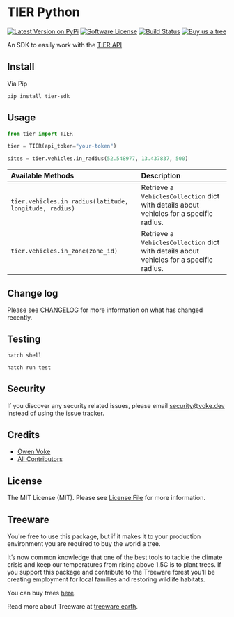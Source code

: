 # TIER Python

[![Latest Version on PyPi][ico-version]][link-pypi]
[![Software License][ico-license]](LICENSE.md)
[![Build Status][ico-github-actions]][link-github-actions]
[![Buy us a tree][ico-treeware-gifting]][link-treeware-gifting]

An SDK to easily work with the [TIER API](https://api-documentation.tier-services.io)

## Install

Via Pip

```shell
pip install tier-sdk
```

## Usage

```python
from tier import TIER

tier = TIER(api_token="your-token")

sites = tier.vehicles.in_radius(52.548977, 13.437837, 500)
```

| Available Methods                                      | Description                                                                             |
|:-------------------------------------------------------|:----------------------------------------------------------------------------------------|
| `tier.vehicles.in_radius(latitude, longitude, radius)` | Retrieve a `VehiclesCollection` dict with details about vehicles for a specific radius. |
| `tier.vehicles.in_zone(zone_id)`                       | Retrieve a `VehiclesCollection` dict with details about vehicles for a specific radius. |

## Change log

Please see [CHANGELOG](CHANGELOG.md) for more information on what has changed recently.

## Testing

```shell
hatch shell

hatch run test
```

## Security

If you discover any security related issues, please email security@voke.dev instead of using the issue tracker.

## Credits

- [Owen Voke][link-author]
- [All Contributors][link-contributors]

## License

The MIT License (MIT). Please see [License File](LICENSE.md) for more information.

## Treeware

You're free to use this package, but if it makes it to your production environment you are required to buy the world a tree.

It’s now common knowledge that one of the best tools to tackle the climate crisis and keep our temperatures from rising above 1.5C is to plant trees. If you support this package and contribute to the Treeware forest you’ll be creating employment for local families and restoring wildlife habitats.

You can buy trees [here][link-treeware-gifting].

Read more about Treeware at [treeware.earth][link-treeware].

[ico-version]: https://img.shields.io/pypi/v/tier-sdk.svg?style=flat-square
[ico-license]: https://img.shields.io/badge/license-MIT-brightgreen.svg?style=flat-square
[ico-github-actions]: https://img.shields.io/github/actions/workflow/status/owenvoke/tier-python-sdk/tests.yml?branch=main&style=flat-square
[ico-treeware-gifting]: https://img.shields.io/badge/Treeware-%F0%9F%8C%B3-lightgreen?style=flat-square

[link-pypi]: https://pypi.org/project/tier-sdk
[link-github-actions]: https://github.com/owenvoke/tier-python-sdk/actions
[link-treeware]: https://treeware.earth
[link-treeware-gifting]: https://ecologi.com/owenvoke?gift-trees
[link-author]: https://github.com/owenvoke
[link-contributors]: https://github.com/owenvoke/tier-python-sdk/contributors
